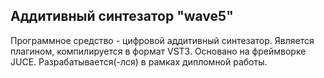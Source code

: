 ## Аддитивный синтезатор "wave5"

Программное средство - цифровой аддитивный синтезатор. Является плагином, компилируется в формат VST3.
Основано на фреймворке JUCE. Разрабатывается(-лся) в рамках дипломной работы.
